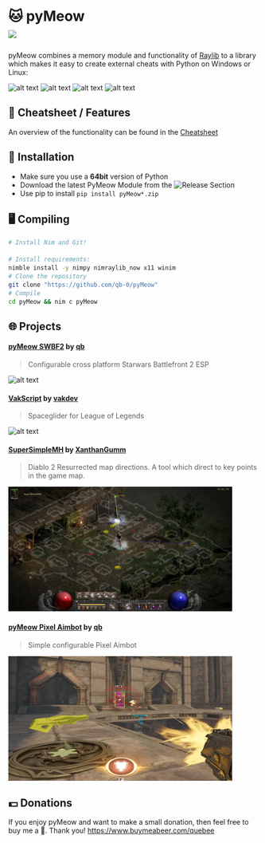 # :cat: pyMeow<br>[![](https://dcbadge.vercel.app/api/server/B34S4aMYqY)](https://discord.gg/B34S4aMYqY)
pyMeow combines a memory module and functionality of [Raylib](https://www.raylib.com/) to a library which makes it easy to create external cheats with Python on Windows or Linux:

<img src="https://github.com/qb-0/pyMeow./raw/master/examples/screenshots/csgo.png" alt="alt text" width="350" height="250"> <img src="https://github.com/qb-0/pyMeow./raw/master/examples/screenshots/sauerbraten.png" alt="alt text" width="350" height="250">
<img src="https://github.com/qb-0/pyMeow./raw/master/examples/screenshots/ac_esp_win.png" alt="alt text" width="350" height="250"> <img src="https://github.com/qb-0/pyMeow./raw/master/examples/screenshots/acdebug.png" alt="alt text" width="350" height="250">

## :memo: Cheatsheet / Features
An overview of the functionality can be found in the [Cheatsheet](https://github.com/qb-0/pyMeow./blob/master/cheatsheet.txt)

## :floppy_disk: Installation
- Make sure you use a **64bit** version of Python
- Download the latest PyMeow Module from the ![Release Section](https://github.com/qb-0/pyMeow./releases)
- Use pip to install `pip install pyMeow*.zip`

## :desktop_computer: Compiling
```bash
# Install Nim and Git!

# Install requirements:
nimble install -y nimpy nimraylib_now x11 winim
# Clone the repository
git clone "https://github.com/qb-0/pyMeow"
# Compile
cd pyMeow && nim c pyMeow
```

## :globe_with_meridians: Projects
#### [pyMeow SWBF2](https://github.com/qb-0/pyMeowSWBF2) by [qb](https://github.com/qb-0)
> Configurable cross platform Starwars Battlefront 2 ESP
<img src="https://github.com/qb-0/pyMeowSWBF2/raw/master/screenshots/screenshot.png" alt="alt text" width="450" height="250">

#### [VakScript](https://github.com/vakdev/VakScript) by [vakdev](https://github.com/vakdev)
> Spaceglider for League of Legends 
<img src="https://i.ibb.co/TrcPV94/screenshot.png" alt="alt text" width="450" height="250">

#### [SuperSimpleMH](https://github.com/XanthanGumm/SuperSimpleMH) by [XanthanGumm](https://github.com/XanthanGumm)
> Diablo 2 Resurrected map directions. A tool which direct to key points in the game map.
<img src="https://github.com/XanthanGumm/SuperSimpleMH/blob/master/LowerKurast.png" alt="alt text" width="450" height="250">

#### [pyMeow Pixel Aimbot](https://github.com/qb-0/pyMeow-PixelBot) by [qb](https://github.com/qb-0)
> Simple configurable Pixel Aimbot
<img src="https://github.com/qb-0/pyMeow-PixelBot/blob/master/screenshot.png" alt="alt text" width="450" height="250">

## :dollar: Donations
If you enjoy pyMeow and want to make a small donation, then feel free to buy me a :beer:. Thank you!
https://www.buymeabeer.com/quebee